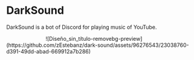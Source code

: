 # DarkSound

DarkSound is a bot of Discord for playing music of YouTube.

<img width='100px' heigh='100px'>
![Diseño_sin_título-removebg-preview](https://github.com/zEstebanz/dark-sound/assets/96276543/23038760-d391-49dd-abad-669912a7b286)
</img>
